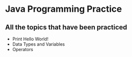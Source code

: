 # **Java Programming Practice**
## All the topics that have been practiced
- Print Hello World!
- Data Types and Variables
- Operators
